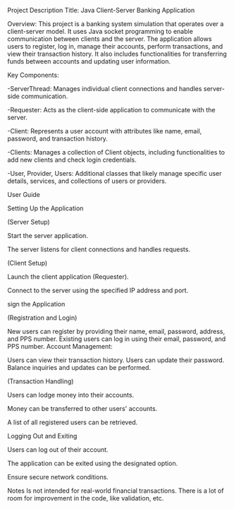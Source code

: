 Project Description
Title: Java Client-Server Banking Application

Overview:
This project is a banking system simulation that operates over a client-server model. It uses Java socket programming to enable communication between clients and the server. The application allows users to register, log in, manage their accounts, perform transactions, and view their transaction history. It also includes functionalities for transferring funds between accounts and updating user information.



Key Components:

-ServerThread: Manages individual client connections and handles server-side communication.

-Requester: Acts as the client-side application to communicate with the server.

-Client: Represents a user account with attributes like name, email, password, and transaction history.

-Clients: Manages a collection of Client objects, including functionalities to add new clients and check login credentials.

-User, Provider, Users: Additional classes that likely manage specific user details, services, and collections of users or providers.





User Guide

Setting Up the Application

(Server Setup)

Start the server application.

The server listens for client connections and handles requests.

(Client Setup)

Launch the client application (Requester).

Connect to the server using the specified IP address and port.

sign the Application

(Registration and Login)

New users can register by providing their name, email, password, address, and PPS number.
Existing users can log in using their email, password, and PPS number.
Account Management:

Users can view their transaction history.
Users can update their password.
Balance inquiries and updates can be performed.


(Transaction Handling)

Users can lodge money into their accounts.

Money can be transferred to other users' accounts.

A list of all registered users can be retrieved.


Logging Out and Exiting

Users can log out of their account.

The application can be exited using the designated option.


Ensure secure network conditions.

Notes
Is not intended for real-world financial transactions.
There is a lot of room for improvement in the code, like validation, etc.

